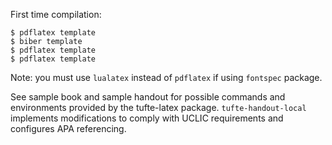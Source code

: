 First time compilation:

```
$ pdflatex template
$ biber template
$ pdflatex template
$ pdflatex template
```

Note: you must use `lualatex` instead of `pdflatex` if using `fontspec` package.

See sample book and sample handout for possible commands and environments
provided by the tufte-latex package. `tufte-handout-local` implements
modifications to comply with UCLIC requirements and configures APA referencing.
